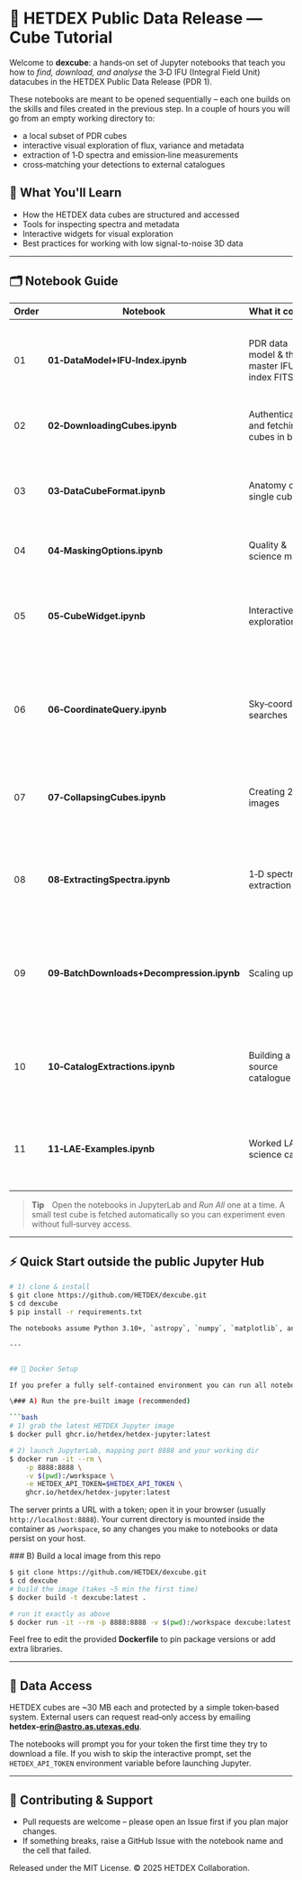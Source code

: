 # 🌌 HETDEX Public Data Release — Cube Tutorial

Welcome to **dexcube**: a hands‑on set of Jupyter notebooks that teach you how to *find, download, and analyse* the 3‑D IFU (Integral Field Unit) datacubes in the HETDEX Public Data Release (PDR 1).

These notebooks are meant to be opened sequentially – each one builds on the skills and files created in the previous step.  In a couple of hours you will go from an empty working directory to:

- a local subset of PDR cubes
- interactive visual exploration of flux, variance and metadata
- extraction of 1‑D spectra and emission‑line measurements
- cross‑matching your detections to external catalogues


## 🧭 What You'll Learn

- How the HETDEX data cubes are structured and accessed
- Tools for inspecting spectra and metadata
- Interactive widgets for visual exploration
- Best practices for working with low signal-to-noise 3D data

---

## 🗂 Notebook Guide

| Order | Notebook                                  | What it covers                                  | Key take‑aways                                                                                                  |
| ----- | ----------------------------------------- | ----------------------------------------------- | --------------------------------------------------------------------------------------------------------------- |
| 01    | **01‑DataModel+IFU‑Index.ipynb**          | PDR data model & the master IFU index FITS file | Understand cube filenames, sky coverage and the columns you will use for programmatic searches.                 |
| 02    | **02‑DownloadingCubes.ipynb**             | Authenticating and fetching cubes in bulk       | How to download and decompress FITS cubes.                                                                      |
| 03    | **03‑DataCubeFormat.ipynb**               | Anatomy of a single cube                        | What’s in the 4 HDU extensions (DATA, ERROR, BITMASK); units; header keywords.                                  |
| 04    | **04‑MaskingOptions.ipynb**               | Quality & science masks                         | Build boolean masks from BITMASK bits                                                                           |
| 05    | **05‑CubeWidget.ipynb**                   | Interactive exploration                         | A lightweight `CubeWidget` for browsing xyλ slices, clicking spaxels to see spectra, adjusting display scaling. |
| 06    | **06‑CoordinateQuery.ipynb**              | Sky‑coordinate searches                         | Given an RA/Dec list, locate covering cubes/IFUs, open them, and overlay reference catalogues.                  |
| 07    | **07‑CollapsingCubes.ipynb**              | Creating 2‑D images                             | Collapse along wavelength to make white‑light or narrow‑band maps; write the result as a FITS image.            |
| 08    | **08‑ExtractingSpectra.ipynb**            | 1‑D spectral extraction                         | Example 1D spectral extraction, continuum subtraction and per‑pixel error propagation.                          |
| 09    | **09‑BatchDownloads+Decompression.ipynb** | Scaling up                                      | Example to download multiple dexcubes and decompress them for most efficient access after downloading.          |
| 10    | **10‑CatalogExtractions.ipynb**           | Building a source catalogue                     | Run line‑detection on many cubes, compile an Astropy Table, and save as ECSV/FITS.                              |
| 11    | **11‑LAE‑Examples.ipynb**                 | Worked LAE science cases                        | Step‑by‑step selection of Ly‑α emitters, little‑qso rejection, basic number counts, and pretty plots.           |

> **Tip** Open the notebooks in JupyterLab and *Run All* one at a time.  A small test cube is fetched automatically so you can experiment even without full‑survey access.

---

## ⚡ Quick Start outside the public Jupyter Hub

```bash
# 1) clone & install
$ git clone https://github.com/HETDEX/dexcube.git
$ cd dexcube
$ pip install -r requirements.txt

The notebooks assume Python 3.10+, `astropy`, `numpy`, `matplotlib`, and `ipywidgets`.  All required packages are listed in *requirements.txt*.

---


## 🐳 Docker Setup

If you prefer a fully self‑contained environment you can run all notebooks inside a Docker container. Two options are provided.

\### A) Run the pre‑built image (recommended)

```bash
# 1) grab the latest HETDEX Jupyter image
$ docker pull ghcr.io/hetdex/hetdex-jupyter:latest

# 2) launch JupyterLab, mapping port 8888 and your working dir
$ docker run -it --rm \
    -p 8888:8888 \
    -v $(pwd):/workspace \
    -e HETDEX_API_TOKEN=$HETDEX_API_TOKEN \
    ghcr.io/hetdex/hetdex-jupyter:latest
```

The server prints a URL with a token; open it in your browser (usually `http://localhost:8888`).  Your current directory is mounted inside the container as `/workspace`, so any changes you make to notebooks or data persist on your host.

\### B) Build a local image from this repo

```bash
$ git clone https://github.com/HETDEX/dexcube.git
$ cd dexcube
# build the image (takes ~5 min the first time)
$ docker build -t dexcube:latest .

# run it exactly as above
$ docker run -it --rm -p 8888:8888 -v $(pwd):/workspace dexcube:latest
```

Feel free to edit the provided **Dockerfile** to pin package versions or add extra libraries.

---

## 🔑 Data Access

HETDEX cubes are \~30 MB each and protected by a simple token‑based system.  External users can request read‑only access by emailing **hetdex‑**[**erin@astro.as.utexas.edu**](mailto\:erin@astro.as.utexas.edu).

The notebooks will prompt you for your token the first time they try to download a file.  If you wish to skip the interactive prompt, set the `HETDEX_API_TOKEN` environment variable before launching Jupyter.

---

## 🤝 Contributing & Support

- Pull requests are welcome – please open an Issue first if you plan major changes.
- If something breaks, raise a GitHub Issue with the notebook name and the cell that failed.

Released under the MIT License.  © 2025 HETDEX Collaboration.

